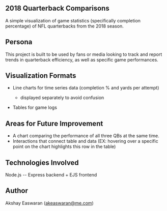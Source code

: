 2018 Quarterback Comparisons
---

A simple visualization of game statistics (specifically completion percentage) of NFL quarterbacks from the 2018 season. 

## Persona

This project is built to be used by fans or media looking to track and report trends in quarterback efficiency, as well as specific game performances.

## Visualization Formats

* Line charts for time series data (completion % and yards per attempt)
    - displayed separately to avoid confusion
    
* Tables for game logs

## Areas for Future Improvement

* A chart comparing the performance of all three QBs at the same time.
* Interactions that connect table and data (EX: hovering over a specific point on the chart highlights this row in the table)

## Technologies Involved

Node.js -- Express backend + EJS frontend

## Author

Akshay Easwaran ([akeaswaran@me.com](mailto:akeaswaran@me.com))

